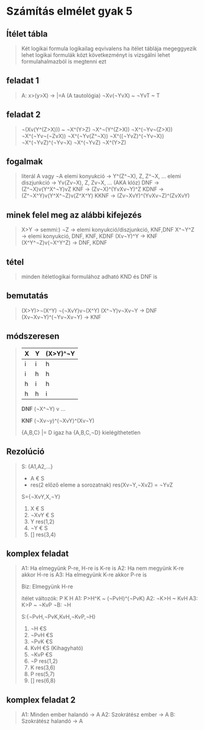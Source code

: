 # Számítás elmélet gyak 5

## Ítélet tábla

> Két logikai formula logikailag eqvivalens ha ítélet táblája megeggyezik
> lehet logikai formulák közt következményt is vizsgálni
> lehet formulahalmazból is megtenni ezt

## feladat 1

> A: x>(y>X) -> |=A (A tautológia)
> ¬Xv(¬YvX) ~ ¬YvT ~ T

## feladat 2

> ¬(Xv(Y^(Z>X))) ~ ¬X^(Y>Z)
> ¬X^¬(Y^(Z>X))
> ¬X^(¬Yv¬(Z>X))
> ¬X^(¬Yv¬(¬ZvX))
> ¬X^(¬Yv(Z^¬X))
> ¬X^((¬YvZ)^(¬Yv¬X))
> ¬X^(¬YvZ)^(¬Yv¬X)
> ¬X^(¬YvZ)
> ¬X^(Y>Z)

## fogalmak

> literál A vagy ¬A
> elemi konyukció -> Y^(Z^¬X), Z, Z^¬X, ...
> elemi diszjunkció -> Yv(Zv¬X), Z, Zv¬X, ... (AKA klóz)
> DNF -> (Z^¬X)v(Y^X^¬Y)vZ
> KNF -> (Zv¬X)^(YvXv¬Y)^Z
> KDNF -> (Z^¬X^Y)v(Y^X^¬Z)v(Z^X^Y)
> KKNF -> (Zv¬XvY)^(YvXv¬Z)^(ZvXvY)

## minek felel meg az alábbi kifejezés

> X>Y -> semmi:)
> ¬Z -> elemi konyukció/diszjunkció, KNF,DNF
> X^¬Y^Z -> elemi konyukció, DNF, KNF, KDNF
> (Xv¬Y)^Y -> KNF
> (X^Y^¬Z)v(¬X^Y^Z) -> DNF, KDNF

## tétel

> minden ítéletlogikai formulához adható KND és DNF is

## bemutatás

> (X>Y)>¬(X^Y)
> ¬(¬XvY)v¬(X^Y)
> (X^¬Y)v¬Xv¬Y -> DNF
> (Xv¬Xv¬Y)^(¬Yv¬Xv¬Y) -> KNF

## módszeresen

> |X|Y|(X>Y)^¬Y|
> |---|---|---|
> |i|i|h|
> |i|h|h|
> |h|i|h|
> |h|h|i|
>
> **DNF**
> (¬X^¬Y) v ...
>
> **KNF**
> (¬Xv¬y)^(¬XvY)^(Xv¬Y)
>
> {A,B,C} |= D
> igaz ha {A,B,C,¬D} kielégíthetetlen

## Rezolúció

> S: {A1,A2,...}
>
> - A € S
> - res(2 előző eleme a sorozatnak)
>   res(Xv¬Y,¬XvZ) = ¬YvZ
>
> S={¬XvY,X,¬Y}
>
> 1. X € S
> 1. ¬XvY € S
> 1. Y res(1,2)
> 1. ¬Y € S
> 1. [] res(3,4)

## komplex feladat

> A1: Ha elmegyünk P-re, H-re is K-re is
> A2: Ha nem megyünk K-re akkor H-re is
> A3: Ha elmegyünk K-re akkor P-re is
>
> Biz: Elmegyünk H-re
>
> ítélet változók: P K H
> A1: P>H^K ~ (¬PvH)^(¬PvK)
> A2: ¬K>H ~ KvH
> A3: K>P ~ ¬KvP
> ¬B: ¬H
>
> S:{¬PvH,¬PvK,KvH,¬KvP,¬H}
>
> 1. ¬H €S
> 1. ¬PvH €S
> 1. ¬PvK €S
> 1. KvH €S (Kihagyható)
> 1. ¬KvP €S
> 1. ¬P res(1,2)
> 1. K res(3,6)
> 1. P res(5,7)
> 1. [] res(6,8)

## komplex feladat 2

> A1: Minden ember halandó -> A
> A2: Szokrátész ember -> A
> B: Szokrátész halandó -> A
